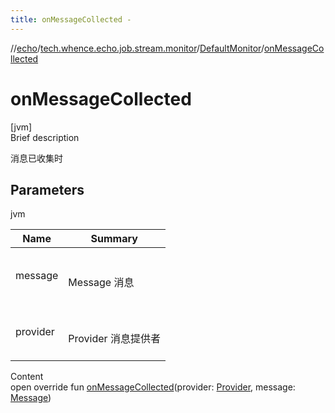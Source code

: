 ```yaml
---
title: onMessageCollected -
---
```

//[echo](../../index.md)/[tech.whence.echo.job.stream.monitor](../index.md)/[DefaultMonitor](index.md)/[onMessageCollected](on-message-collected.md)



# onMessageCollected  
[jvm]  
Brief description  


消息已收集时



## Parameters  
  
jvm  
  
|  Name|  Summary| 
|---|---|
| message| <br><br>Message 消息<br><br>
| provider| <br><br>Provider 消息提供者<br><br>
  
  
Content  
open override fun [onMessageCollected](on-message-collected.md)(provider: [Provider](../../tech.whence.echo.job.stream.provider/-provider/index.md), message: [Message](../../tech.whence.echo.job.stream.message/-message/index.md))  



